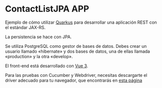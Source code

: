 # ContactListJPA APP

Ejemplo de cómo utilizar [Quarkus](http://quarkus.io) para desarrollar una aplicación REST con el estándar JAX-RS.

La persistencia se hace con JPA.

Se utiliza PostgreSQL como gestor de bases de datos.
Debes crear un usuario llamado «hibernate» y dos bases de datos, 
una de ellas llamada «production» y la otra «develop». 

El front-end está desarrollado con [Vue 3](http://v3.vuejs.org).

Para las pruebas con Cucumber y Webdriver, necesitas descargarte el 
driver adecuado para tu navegador, que encontrarás en 
[esta página](https://www.selenium.dev/documentation/webdriver/getting_started/install_drivers/)